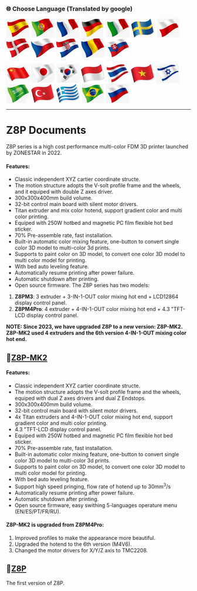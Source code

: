 ### :globe_with_meridians: Choose Language (Translated by google)
[![](./lanpic/ES.png)](https://github-com.translate.goog/ZONESTAR3D/Z8?_x_tr_sl=en&_x_tr_tl=es)
[![](./lanpic/PT.png)](https://github-com.translate.goog/ZONESTAR3D/Z8?_x_tr_sl=en&_x_tr_tl=pt)
[![](./lanpic/FR.png)](https://github-com.translate.goog/ZONESTAR3D/Z8?_x_tr_sl=en&_x_tr_tl=fr)
[![](./lanpic/DE.png)](https://github-com.translate.goog/ZONESTAR3D/Z8?_x_tr_sl=en&_x_tr_tl=de)
[![](./lanpic/IT.png)](https://github-com.translate.goog/ZONESTAR3D/Z8?_x_tr_sl=en&_x_tr_tl=it)
[![](./lanpic/SW.png)](https://github-com.translate.goog/ZONESTAR3D/Z8?_x_tr_sl=en&_x_tr_tl=sv)
[![](./lanpic/PL.png)](https://github-com.translate.goog/ZONESTAR3D/Z8?_x_tr_sl=en&_x_tr_tl=pl)
[![](./lanpic/DK.png)](https://github-com.translate.goog/ZONESTAR3D/Z8?_x_tr_sl=en&_x_tr_tl=da)
[![](./lanpic/CZ.png)](https://github-com.translate.goog/ZONESTAR3D/Z8?_x_tr_sl=en&_x_tr_tl=cs)
[![](./lanpic/HR.png)](https://github-com.translate.goog/ZONESTAR3D/Z8?_x_tr_sl=en&_x_tr_tl=hr)
[![](./lanpic/RO.png)](https://github-com.translate.goog/ZONESTAR3D/Z8?_x_tr_sl=en&_x_tr_tl=ro)
[![](./lanpic/SK.png)](https://github-com.translate.goog/ZONESTAR3D/Z8?_x_tr_sl=en&_x_tr_tl=sk)

[![](./lanpic/CN.png)](https://github-com.translate.goog/ZONESTAR3D/Z8?_x_tr_sl=en&_x_tr_tl=zh-CN)
[![](./lanpic/JP.png)](https://github-com.translate.goog/ZONESTAR3D/Z8?_x_tr_sl=en&_x_tr_tl=ja)
[![](./lanpic/KR.png)](https://github-com.translate.goog/ZONESTAR3D/Z8?_x_tr_sl=en&_x_tr_tl=ko)
[![](./lanpic/ID.png)](https://github-com.translate.goog/ZONESTAR3D/Z8?_x_tr_sl=en&_x_tr_tl=id)
[![](./lanpic/TH.png)](https://github-com.translate.goog/ZONESTAR3D/Z8?_x_tr_sl=en&_x_tr_tl=th)
[![](./lanpic/VN.png)](https://github-com.translate.goog/ZONESTAR3D/Z8?_x_tr_sl=en&_x_tr_tl=vi)
[![](./lanpic/IL.png)](https://github-com.translate.goog/ZONESTAR3D/Z8?_x_tr_sl=en&_x_tr_tl=iw)
[![](./lanpic/SA.png)](https://github-com.translate.goog/ZONESTAR3D/Z8?_x_tr_sl=en&_x_tr_tl=ar)
[![](./lanpic/TR.png)](https://github-com.translate.goog/ZONESTAR3D/Z8?_x_tr_sl=en&_x_tr_tl=tr)
[![](./lanpic/GR.png)](https://github-com.translate.goog/ZONESTAR3D/Z8?_x_tr_sl=en&_x_tr_tl=el)
[![](./lanpic/BR.png)](https://github-com.translate.goog/ZONESTAR3D/Z8?_x_tr_sl=en&_x_tr_tl=pt)
[![](./lanpic/RU.png)](https://github-com.translate.goog/ZONESTAR3D/Z8?_x_tr_sl=en&_x_tr_tl=ru)

----
# Z8P Documents
Z8P series is a high cost performance multi-color FDM 3D printer launched by ZONESTAR in 2022.    
#### Features:
- Classic independent XYZ cartier coordinate structe.
- The motion structure adopts the V-solt profile frame and the wheels, and it equiped with double Z axes driver.
- 300x300x400mm build volume.
- 32-bit control main board with silent motor drivers.
- Titan extruder and mix color hotend, support gradient color and multi color printing.
- Equiped with 250W hotbed and magnetic PC film flexible hot bed sticker.
- 70% Pre-assemble rate, fast installation.
- Built-in automatic color mixing feature, one-button to convert single color 3D model to multi-color 3d prints.
- Supports to paint color on 3D model, to convert one color 3D model to multi color model for printing.
- With bed auto leveling feature.
- Automatically resume printing after power failure.
- Automatic shutdown after printing.
- Open source firmware.
The Z8P series has two models:
1. **Z8PM3**: 3 extruder + 3-IN-1-OUT color mixing hot end + LCD12864 display control panel.
2. **Z8PM4Pro**: 4 extruder + 4-IN-1-OUT color mixing hot end + 4.3 "TFT-LCD display control panel.  

**NOTE: Since 2023, we have upgraded Z8P to a new version: Z8P-MK2. Z8P-MK2 used 4 extruders and the 6th version 4-IN-1-OUT mixing color hot end.**

## :file_folder:[Z8P-MK2](./Z8P-MK2/)
#### Features:
- Classic independent XYZ cartier coordinate structe.
- The motion structure adopts the V-solt profile frame and the wheels, equiped with dual Z axes drivers and dual Z Endstops.
- 300x300x400mm build volume.
- 32-bit control main board with silent motor drivers.
- 4x Titan extruders and 4-IN-1-OUT color mixing hot end, support gradient color and multi color printing.
- 4.3 "TFT-LCD display control panel.  
- Equiped with 250W hotbed and magnetic PC film flexible hot bed sticker.
- 70% Pre-assemble rate, fast installation.
- Built-in automatic color mixing feature, one-button to convert single color 3D model to multi-color 3d prints.
- Supports to paint color on 3D model, to convert one color 3D model to multi color model for printing.
- With bed auto leveling feature.
- Support high speed pringing, flow rate of hotend up to 30mm<sup>3</sup>/s
- Automatically resume printing after power failure.
- Automatic shutdown after printing.
- Open source firmware, easy swithing 5-languages operature menu (EN/ES/PT/FR/RU).

#### Z8P-MK2 is upgraded from Z8PM4Pro:
1. Improved profiles to make the appearance more beautiful.
2. Upgraded the hotend to the 6th version (M4V6).
3. Changed the motor drivers for X/Y/Z axis to TMC2208.

## :file_folder:[Z8P](./Z8P/)
The first version of Z8P.